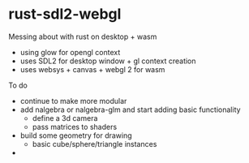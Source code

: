 # rust-sdl2-webgl

Messing about with rust on desktop + wasm 

- using glow for opengl context 
- uses SDL2 for desktop window + gl context creation
- uses websys + canvas + webgl 2 for wasm 

To do 
- continue to make more modular
- add nalgebra or nalgebra-glm and start adding basic functionality
    - define a 3d camera 
    - pass matrices to shaders
- build some geometry for drawing
    - basic cube/sphere/triangle instances 
- 